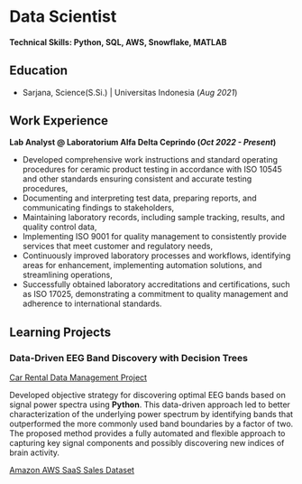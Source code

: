 # Data Scientist

#### Technical Skills: Python, SQL, AWS, Snowflake, MATLAB

## Education
- Sarjana, Science(S.Si.) | Universitas Indonesia (_Aug 2021_)		

## Work Experience
**Lab Analyst @ Laboratorium Alfa Delta Ceprindo (_Oct 2022 - Present_)**
- Developed comprehensive work instructions and standard operating procedures for ceramic product testing in accordance with ISO 10545 and other standards ensuring consistent and accurate testing procedures,
- Documenting and interpreting test data, preparing reports, and communicating findings to stakeholders,
- Maintaining laboratory records, including sample tracking, results, and quality control data,
- Implementing ISO 9001 for quality management to consistently provide services that meet customer and regulatory needs,
- Continuously improved laboratory processes and workflows, identifying areas for enhancement, implementing automation solutions, and streamlining operations,
- Successfully obtained laboratory accreditations and certifications, such as ISO 17025, demonstrating a commitment to quality management and adherence to international standards.


## Learning Projects
### Data-Driven EEG Band Discovery with Decision Trees
[Car Rental Data Management Project]((https://github.com/adamghozi/car-rental-data-management))

Developed objective strategy for discovering optimal EEG bands based on signal power spectra using **Python**. This data-driven approach led to better characterization of the underlying power spectrum by identifying bands that outperformed the more commonly used band boundaries by a factor of two. The proposed method provides a fully automated and flexible approach to capturing key signal components and possibly discovering new indices of brain activity.

[Amazon AWS SaaS Sales Dataset]((https://github.com/adamghozi/amazon-aws-saas-sales-dataset))
